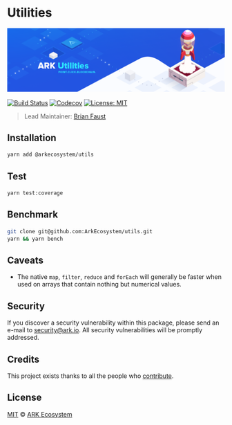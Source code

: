 # Utilities

<p align="center">
    <img src="./banner.png" />
</p>

[![Build Status](https://badgen.now.sh/circleci/github/ArkEcosystem/utils)](https://circleci.com/gh/ArkEcosystem/utils)
[![Codecov](https://badgen.now.sh/codecov/c/github/arkecosystem/utils)](https://codecov.io/gh/arkecosystem/utils)
[![License: MIT](https://badgen.now.sh/badge/license/MIT/green)](https://opensource.org/licenses/MIT)

> Lead Maintainer: [Brian Faust](https://github.com/faustbrian)

## Installation

```sh
yarn add @arkecosystem/utils
```

## Test

```sh
yarn test:coverage
```

## Benchmark

```sh
git clone git@github.com:ArkEcosystem/utils.git
yarn && yarn bench
```

## Caveats

-   The native `map`, `filter`, `reduce` and `forEach` will generally be faster when used on arrays that contain nothing but numerical values.

## Security

If you discover a security vulnerability within this package, please send an e-mail to security@ark.io. All security vulnerabilities will be promptly addressed.

## Credits

This project exists thanks to all the people who [contribute](../../contributors).

## License

[MIT](LICENSE) © [ARK Ecosystem](https://ark.io)
